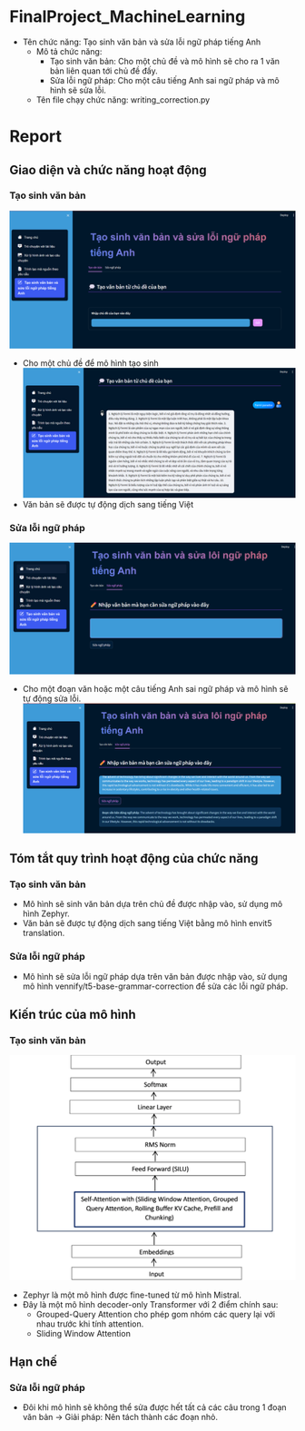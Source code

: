 # FinalProject_MachineLearning

- Tên chức năng: Tạo sinh văn bản và sửa lỗi ngữ pháp tiếng Anh
    - Mô tả chức năng: 
	    + Tạo sinh văn bản: Cho một chủ đề và mô hình sẽ cho ra 1 văn bản liên quan tới chủ đề đấy.
	    + Sửa lỗi ngữ pháp: Cho một câu tiếng Anh sai ngữ pháp và mô hình sẽ sửa lỗi.
    - Tên file chạy chức năng: writing_correction.py


# Report

## Giao diện và chức năng hoạt động

### Tạo sinh văn bản
![](./figures/writing_correction/topic.png)

- Cho một chủ đề để mô hình tạo sinh
![](./figures/writing_correction/Fermi.png)
- Văn bản sẽ được tự động dịch sang tiếng Việt


### Sửa lỗi ngữ pháp
![](./figures/writing_correction/grammar.png)
- Cho một đoạn văn hoặc một câu tiếng Anh sai ngữ pháp và mô hình sẽ tự động sửa lỗi.
![](./figures/writing_correction/correction.png)


## Tóm tắt quy trình hoạt động của chức năng
### Tạo sinh văn bản
- Mô hình sẽ sinh văn bản dựa trên chủ đề được nhập vào, sử dụng mô hình Zephyr.
- Văn bản sẽ được tự động dịch sang tiếng Việt bằng mô hình envit5 translation.

### Sửa lỗi ngữ pháp
- Mô hình sẽ sửa lỗi ngữ pháp dựa trên văn bản được nhập vào, sử dụng mô hình vennify/t5-base-grammar-correction để sửa các lỗi ngữ pháp.

## Kiến trúc của mô hình
### Tạo sinh văn bản
![](./figures/writing_correction/generate_architecture.png)
- Zephyr là một mô hình được fine-tuned từ mô hình Mistral.
- Đây là một mô hình decoder-only Transformer với 2 điểm chính sau:
  - Grouped-Query Attention cho phép gom nhóm các query lại với nhau trước khi tính attention.
  - Sliding Window Attention 

## Hạn chế
### Sửa lỗi ngữ pháp
- Đôi khi mô hình sẽ không thể sửa được hết tất cả các câu trong 1 đoạn văn bản -> Giải pháp: Nên tách thành các đoạn nhỏ.
